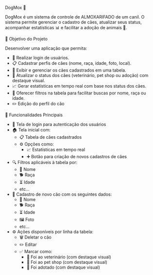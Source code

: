 DogMox 🐾

DogMox é um sistema de controle de ALMOXARIFADO de um canil. O sistema permite gerenciar o cadastro de cães, atualizar seus status, acompanhar estatísticas 📊 e facilitar a adoção de animais 🏡.

🎯 Objetivo do Projeto

Desenvolver uma aplicação que permita:
- 🔐 Realizar login de usuários.
- 📋 Cadastrar perfis de cães (nome, raça, idade, foto, local).
- 📑 Exibir e gerenciar os cães cadastrados em uma tabela.
- 🔄 Atualizar o status dos cães (veterinário, pet shop ou adoção) com destaque visual.
- 📈 Gerar estatísticas em tempo real com base nos status dos cães.
- 🔎 Oferecer filtros na tabela para facilitar buscas por nome, raça ou idade.
- ✏️ Edição do perfil do cão

🐶 Funcionalidades Principais

- 🔐 Tela de login para autenticação dos usuários  
- 🏠 Tela inicial com:
  - 📋 Tabela de cães cadastrados
  - ⚙️ Opções como:
    - 📈 Estatísticas em tempo real 
    - ➕ Botão para criação de novos cadastros de cães
- 🔍 Filtros aplicáveis à tabela por:
  - 🐾 Nome  
  - 🐕 Raça  
  - ⏳ Idade  
  - etc...
- 🐶 Cadastro de novo cão com os seguintes dados:
  - 🐾 Nome
  - 🐕 Raça
  - ⏳ Idade
  - 🖼️ Foto
  - etc...
- ⚙️ Ações disponíveis por linha da tabela:
  - 🗑️ Deletar o cão
  - ✏️ Editar
  - ✅ Marcar como:
    - 🏥 Foi ao veterinário (com destaque visual)
    - 🛁 Foi ao pet shop (com destaque visual)
    - 🏡 Foi adotado (com destaque visual)

